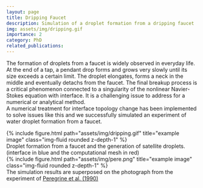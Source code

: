 ```yaml
---
layout: page
title: Dripping Faucet
description: Simulation of a droplet formation from a dripping faucet
img: assets/img/dripping.gif
importance: 2
category: PhD
related_publications: 
---
```

<div class="row justify-content-center">
<div class = "center">

The formation of droplets from a faucet is widely observed in everyday life. At the end of a tap, a pendant drop forms and grows very slowly until 
its size exceeds a certain limit. The droplet elongates, forms a neck in the middle and eventually detachs from the faucet. The final breakup process 
is a critical phenomenon connected to a singularity of the nonlinear Navier-Stokes equation with interface. It is a challenging issue to address for 
a numerical or analytical method.
</br>
A numerical treatment for interface topology change has been implemented to solve issues like this and we successfully simulated an experiment of water 
droplet formation from a faucet.

</div>
</div>

<div class="row justify-content-center">
<div class = "center">
<div class="col-sm">
{% include figure.html path="assets/img/dripping.gif" title="example image" class="img-fluid rounded z-depth-1" %}
</div>
</div>
</div>
<div class="caption">
Droplet formation from a faucet and the generation of satellite droplets. (interface in blue and the computational mesh in red)
</div>

<div class="row justify-content-center">
<div class = "center">
<div class="col-sm">
{% include figure.html path="assets/img/pere.png" title="example image" class="img-fluid rounded z-depth-1" %}
</div>
</div>
</div>
<div class="caption">
The simulation results are superposed on the photograph from the experiment of <a href="https://www.cambridge.org/core/journals/journal-of-fluid-mechanics/article/abs/bifurcation-of-liquid-bridges/A2E5D4B09C6214E085A1AE49C589F5C3">Peregrine et al. (1990)</a>
</div>

